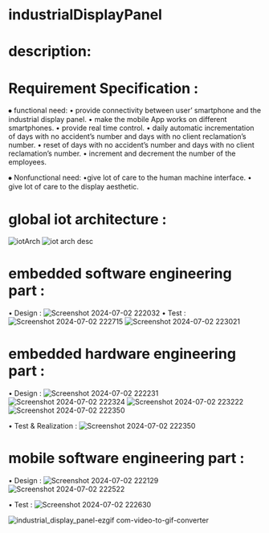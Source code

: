 # industrialDisplayPanel

# description:

# Requirement Specification :
  ⦁	functional need:
    • provide connectivity between user’ smartphone and the industrial display panel.
    • make the mobile App works on different smartphones.
    • provide real time control.
    • daily automatic incrementation of days with no accident’s number and days with no
    client reclamation’s number.
    • reset of days with no accident’s number and days with no
    client reclamation’s number.
    • increment and decrement the number of the employees.
    
  ⦁	Nonfunctional need:
    •give lot of care to the human machine interface.
    • give lot of care to the display aesthetic.
# global iot architecture : 
![iotArch](https://github.com/ssemsOfficial/industrialDisplayPanel/assets/84194047/6188595e-b648-4491-8114-c828051ed453)
![iot arch desc](https://github.com/ssemsOfficial/industrialDisplayPanel/assets/84194047/49c387ab-aca1-4e62-b0cb-d5138240fd00)


# embedded software engineering part :
 • Design :
 ![Screenshot 2024-07-02 222032](https://github.com/ssemsOfficial/industrialDisplayPanel/assets/84194047/9a280a0d-a9fd-4574-ac80-181e5a4b188e)
 • Test : 
 ![Screenshot 2024-07-02 222715](https://github.com/ssemsOfficial/industrialDisplayPanel/assets/84194047/be9ab421-c939-4820-97f9-a93dad62781d)
 ![Screenshot 2024-07-02 223021](https://github.com/ssemsOfficial/industrialDisplayPanel/assets/84194047/f282bb6d-e06c-4a08-af51-d3bc07d06c88)

# embedded hardware engineering part :
 • Design :
 ![Screenshot 2024-07-02 222231](https://github.com/ssemsOfficial/industrialDisplayPanel/assets/84194047/a4f7e86c-94bf-456b-be2e-546c56344be3)
 ![Screenshot 2024-07-02 222324](https://github.com/ssemsOfficial/industrialDisplayPanel/assets/84194047/44321e03-1079-4e0d-a91e-4cc472685c10)
 ![Screenshot 2024-07-02 223222](https://github.com/ssemsOfficial/industrialDisplayPanel/assets/84194047/7a07a44b-4d53-4285-8a2a-65396f234e73)
 ![Screenshot 2024-07-02 222350](https://github.com/ssemsOfficial/industrialDisplayPanel/assets/84194047/b048493a-33e2-4ed2-9ebd-2a74a6cc3ec0)
 
 • Test & Realization : 
 ![Screenshot 2024-07-02 222350](https://github.com/ssemsOfficial/industrialDisplayPanel/assets/84194047/b048493a-33e2-4ed2-9ebd-2a74a6cc3ec0)

# mobile software engineering part :  
 • Design :
  ![Screenshot 2024-07-02 222129](https://github.com/ssemsOfficial/industrialDisplayPanel/assets/84194047/53fb5dda-7503-43b5-b87d-85342ba5612a)
  ![Screenshot 2024-07-02 222522](https://github.com/ssemsOfficial/industrialDisplayPanel/assets/84194047/7b742dfc-eaaa-4f7f-8065-c251da5c8a11)

 • Test : 
 ![Screenshot 2024-07-02 222630](https://github.com/ssemsOfficial/industrialDisplayPanel/assets/84194047/2339e2bb-95e7-4b2e-996e-a6d53cebaa46)

 ![industrial_display_panel-ezgif com-video-to-gif-converter](https://github.com/ssemsOfficial/industrialDisplayPanel/assets/84194047/9036b641-d687-42fb-8238-5b5973f1d498)


